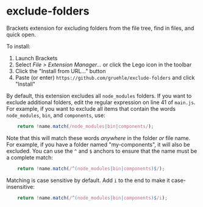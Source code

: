 exclude-folders
===============

Brackets extension for excluding folders from the file tree, find in files, and quick open.

To install:

1. Launch Brackets
2. Select _File > Extension Manager..._ or click the Lego icon in the toolbar
3. Click the "Install from URL..." button
4. Paste (or enter) `https://github.com/gruehle/exclude-folders` and click "Install"

By default, this extension excludes all `node_modules` folders. If you want to exclude additional folders, edit the regular expression on line 41 of `main.js`. For example, if you want to exclude all items that contain the words `node_modules`, `bin`, and `components`, use:

```js
    return !name.match(/node_modules|bin|components/);
```

Note that this will match these words *anywhere* in the folder *or* file name. For example, if you have a folder named "my-components", it will also be excluded. You can use the `^` and `$` anchors to ensure that the name must be a complete match:


```js
    return !name.match(/^(node_modules|bin|components)$/);
```

Matching is case sensitive by default. Add `i` to the end to make it case-insensitive:


```js
    return !name.match(/^(node_modules|bin|components)$/i);
```




